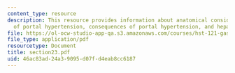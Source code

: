 ```yaml
---
content_type: resource
description: This resource provides information about anatomical considerations, mechanism
  of portal hypertension, consequences of portal hypertension, and hepatic encephalopathy.
file: https://ol-ocw-studio-app-qa.s3.amazonaws.com/courses/hst-121-gastroenterology-fall-2005/46ac83ad24a39095d07fd4eab8cc6187_section23.pdf
file_type: application/pdf
resourcetype: Document
title: section23.pdf
uid: 46ac83ad-24a3-9095-d07f-d4eab8cc6187
---
```

